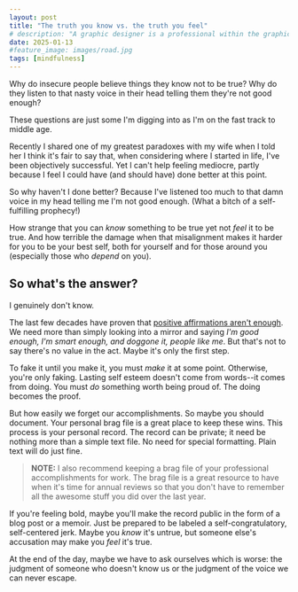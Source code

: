 ```yaml
---
layout: post
title: "The truth you know vs. the truth you feel"
# description: "A graphic designer is a professional within the graphic design and graphic arts industry."
date: 2025-01-13
#feature_image: images/road.jpg
tags: [mindfulness]
---
```


Why do insecure people believe things they know not to be true? Why do they listen to that nasty voice in their head telling them they're not good enough?

These questions are just some I'm digging into as I'm on the fast track to middle age.

Recently I shared one of my greatest paradoxes with my wife when I told her I think it's fair to say that, when considering where I started in life, I've been objectively successful. Yet I can't help feeling mediocre, partly because I feel I could have (and should have) done better at this point.

So why haven't I done better? Because I've listened too much to that damn voice in my head telling me I'm not good enough. (What a bitch of a self-fulfilling prophecy!)

How strange that you can *know* something to be true yet not *feel* it to be true. And how terrible the damage when that misalignment makes it harder for you to be your best self, both for yourself and for those around you (especially those who *depend* on you).

## So what's the answer?
I genuinely don't know.

The last few decades have proven that [positive affirmations aren't enough](https://www.youtube.com/watch?v=6ldAQ6Rh5ZI). We need more than simply looking into a mirror and saying *I'm good enough, I'm smart enough, and doggone it, people like me*. But that's not to say there's no value in the act. Maybe it's only the first step.

To fake it until you make it, you must *make* it at some point. Otherwise, you're only faking. Lasting self esteem doesn't come from words--it comes from doing. You must *do* something worth being proud of. The doing becomes the proof.

But how easily we forget our accomplishments. So maybe you should document. Your personal brag file is a great place to keep these wins. This process is your personal record. The record can be private; it need be nothing more than a simple text file. No need for special formatting. Plain text will do just fine.

> **NOTE:** I also recommend keeping a brag file of your professional accomplishments for work. The brag file is a great resource to have when it's time for annual reviews so that you don't have to remember all the awesome stuff you did over the last year.

If you're feeling bold, maybe you'll make the record public in the form of a blog post or a memoir. Just be prepared to be labeled a self-congratulatory, self-centered jerk. Maybe you *know* it's untrue, but someone else's accusation may make you *feel* it's true.

At the end of the day, maybe we have to ask ourselves which is worse: the judgment of someone who doesn't know us or the judgment of the voice we can never escape.
